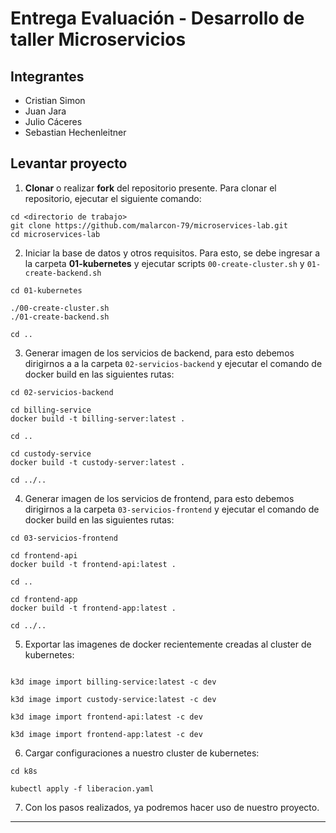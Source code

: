 
# Entrega Evaluación - Desarrollo de taller Microservicios

## Integrantes

- Cristian Simon
- Juan Jara
- Julio Cáceres
- Sebastian Hechenleitner

##  Levantar proyecto

1. __Clonar__ o realizar __fork__ del repositorio presente. Para clonar el repositorio, ejecutar el siguiente comando:

```shell
cd <directorio de trabajo>
git clone https://github.com/malarcon-79/microservices-lab.git
cd microservices-lab
```

2. Iniciar la base de datos y otros requisitos. Para esto, se debe ingresar a la carpeta __01-kubernetes__ y ejecutar scripts `00-create-cluster.sh` y `01-create-backend.sh`

```shell
cd 01-kubernetes

./00-create-cluster.sh
./01-create-backend.sh

cd ..
```

3. Generar imagen de los servicios de backend, para esto debemos dirigirnos a a la carpeta `02-servicios-backend` y ejecutar el comando de docker build en las siguientes rutas:

```shell
cd 02-servicios-backend

cd billing-service
docker build -t billing-server:latest .

cd ..

cd custody-service
docker build -t custody-server:latest .

cd ../..
```

4. Generar imagen de los servicios de frontend, para esto debemos dirigirnos a la carpeta `03-servicios-frontend` y ejecutar el comando de docker build en las siguientes rutas:


```shell
cd 03-servicios-frontend

cd frontend-api
docker build -t frontend-api:latest .

cd ..

cd frontend-app
docker build -t frontend-app:latest .

cd ../..
```

5. Exportar las imagenes de docker recientemente creadas  al cluster de kubernetes:

```shell

k3d image import billing-service:latest -c dev

k3d image import custody-service:latest -c dev

k3d image import frontend-api:latest -c dev

k3d image import frontend-app:latest -c dev

```

6. Cargar configuraciones a nuestro cluster de kubernetes:

```shell
cd k8s

kubectl apply -f liberacion.yaml

```

7. Con los pasos realizados, ya podremos hacer uso de nuestro proyecto.

---
